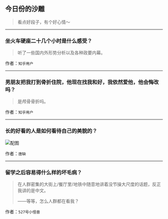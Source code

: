 ## 今日份的沙雕

> 看点好段子，有个好心情～


 
---

### 坐火车硬座二十几个小时是什么感受？

> 听了一些国内外形势分析以及各种政要内幕。


作者：`知乎用户`

---

### 男朋友把我打到骨折住院，他现在找我和好，我依然爱他，他会悔改吗？

> 是颅骨骨折吗。


作者：`知乎用户`

---

### 长的好看的人是如何看待自己的美貌的？

> 



![配图](http://pic3.zhimg.com/70/96d919c16f29060a053570171543283a_b.jpg)


作者：`唐缺`

---

### 留学之后容易得什么样的坏毛病？

> 在人群密集的大街上/餐厅里/地铁中随意地讲着没节操大尺度的话题，反正我讲的是中文。
> 
> ——等等，怎么人群都在看我？


作者：`527号小怪兽`